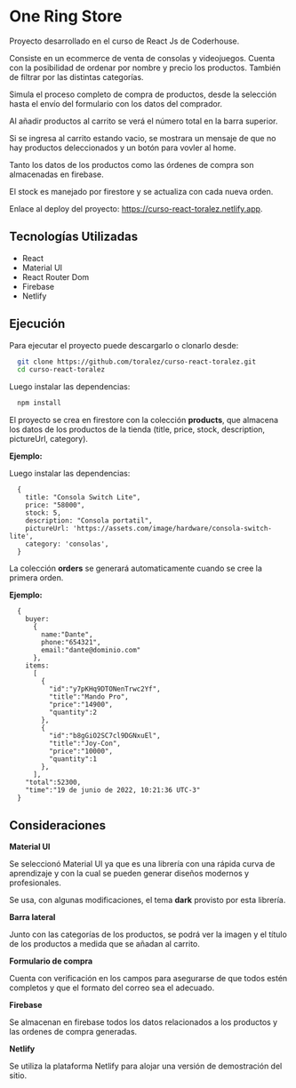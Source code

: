 
# One Ring Store

Proyecto desarrollado en el curso de React Js de Coderhouse.

Consiste en un ecommerce de venta de consolas y videojuegos. Cuenta con la posibilidad de ordenar por nombre y precio los productos. También de filtrar por las distintas categorías.

Simula el proceso completo de compra de productos, desde la selección hasta el envío del formulario con los datos del comprador.

Al añadir productos al carrito se verá el número total en la barra superior.

Si se ingresa al carrito estando vacio, se mostrara un mensaje de que no hay productos deleccionados y un botón para vovler al home.

Tanto los datos de los productos como las órdenes de compra son almacenadas en firebase.

El stock es manejado por firestore y se actualiza con cada nueva orden.

Enlace al deploy del proyecto: https://curso-react-toralez.netlify.app.


## Tecnologías Utilizadas

- React
- Material UI
- React Router Dom
- Firebase
- Netlify
## Ejecución

Para ejecutar el proyecto puede descargarlo o clonarlo desde:



```bash
  git clone https://github.com/toralez/curso-react-toralez.git
  cd curso-react-toralez
```

Luego instalar las dependencias:

```bash
  npm install
```

El proyecto se crea en firestore con la colección **products**, que almacena los datos de los productos de la tienda (title, price, stock, description, pictureUrl, category).

**Ejemplo:**

Luego instalar las dependencias:

```
  {
    title: "Consola Switch Lite",
    price: "58000",
    stock: 5,
    description: "Consola portatil",
    pictureUrl: 'https://assets.com/image/hardware/consola-switch-lite',
    category: 'consolas',
  }
```

La colección **orders** se generará automaticamente cuando se cree la primera orden.

**Ejemplo:**

```
  {
    buyer:
      {
        name:"Dante",
        phone:"654321",
        email:"dante@dominio.com"
      },
    items:
      [
        {
          "id":"y7pKHq9DTONenTrwc2Yf",
          "title":"Mando Pro",
          "price":"14900",
          "quantity":2
        },
        {
          "id":"b8gGiO2SC7cl9DGNxuEl",
          "title":"Joy-Con",
          "price":"10000",
          "quantity":1
        },
      ],
    "total":52300,
    "time":"19 de junio de 2022, 10:21:36 UTC-3"
  }
```
## Consideraciones

**Material UI**

Se seleccionó Material UI ya que es una librería con una rápida curva de aprendizaje y con la cual se pueden generar diseños modernos y profesionales.

Se usa, con algunas modificaciones, el tema **dark** provisto por esta librería.

**Barra lateral**

Junto con las categorías de los productos, se podrá ver la imagen y el título de los productos a medida que se añadan al carrito.

**Formulario de compra**

Cuenta con verificación en los campos para asegurarse de que todos estén completos y que el formato del correo sea el adecuado.

**Firebase**

Se almacenan en firebase todos los datos relacionados a los productos y las ordenes de compra generadas.

**Netlify**

Se utiliza la plataforma Netlify para alojar una versión de demostración del sitio.

